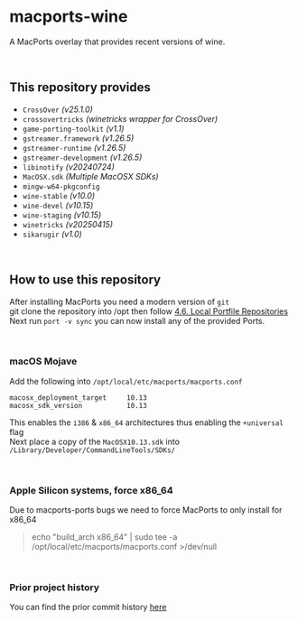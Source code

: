 # macports-wine
A MacPorts overlay that provides recent versions of wine.

<br>

## This repository provides
- `CrossOver`               *(v25.1.0)*
- `crossovertricks`         *(winetricks wrapper for CrossOver)*
- `game-porting-toolkit`    *(v1.1)*
- `gstreamer.framework`     *(v1.26.5)*
- `gstreamer-runtime`       *(v1.26.5)*
- `gstreamer-development`   *(v1.26.5)*
- `libinotify`              *(v20240724)*
- `MacOSX.sdk`              *(Multiple MacOSX SDKs)*
- `mingw-w64-pkgconfig`
- `wine-stable`             *(v10.0)*
- `wine-devel`              *(v10.15)*
- `wine-staging`            *(v10.15)*
- `winetricks`              *(v20250415)*
- `sikarugir`               *(v1.0)*

<br>

## How to use this repository
After installing MacPorts you need a modern version of `git`\
git clone the repository into /opt then follow [4.6. Local Portfile Repositories](https://guide.macports.org/#development.local-repositories)\
Next run `port -v sync` you can now install any of the provided Ports.

<br>

### macOS Mojave
Add the following into `/opt/local/etc/macports/macports.conf`
```
macosx_deployment_target     10.13
macosx_sdk_version           10.13
```
This enables the `i386` & `x86_64` architectures thus enabling the `+universal` flag\
Next place a copy of the `MacOSX10.13.sdk` into `/Library/Developer/CommandLineTools/SDKs/`

<br>

### Apple Silicon systems, force x86_64
Due to macports-ports bugs we need to force MacPorts to only install for x86_64
> echo "build_arch x86_64" | sudo tee -a /opt/local/etc/macports/macports.conf >/dev/null

<br>

### Prior project history
You can find the prior commit history [here](https://github.com/Gcenx/macports-wine/tree/master)
